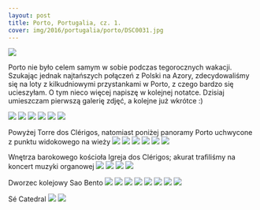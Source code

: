 ```yaml
---
layout: post
title: Porto, Portugalia, cz. 1.
cover: img/2016/portugalia/porto/DSC0031.jpg
---
```

<img src="/img/2016/portugalia/porto/DSC0031.jpg">

Porto nie było celem samym w sobie podczas tegorocznych wakacji. Szukając jednak najtańszych połączeń z Polski na Azory, zdecydowaliśmy się na loty z kilkudniowymi przystankami w Porto, z czego bardzo się ucieszyłam. O tym nieco więcej napiszę w kolejnej notatce. Dzisiaj umieszczam pierwszą galerię zdjęć, a kolejne już wkrótce :)

<img src="/img/2016/portugalia/porto/DSC0012.jpg">
<img src="/img/2016/portugalia/porto/DSC0015.jpg">
<img src="/img/2016/portugalia/porto/DSC0017.jpg">
<img src="/img/2016/portugalia/porto/DSC0019.jpg">
<img src="/img/2016/portugalia/porto/DSC0020.jpg">
<img src="/img/2016/portugalia/porto/DSC0024.jpg">

Powyżej Torre dos Clérigos, natomiast poniżej panoramy Porto uchwycone z punktu widokowego na wieży
<img src="/img/2016/portugalia/porto/DSC0027.jpg">
<img src="/img/2016/portugalia/porto/DSC0034.jpg">
<img src="/img/2016/portugalia/porto/DSC0042.jpg">
<img src="/img/2016/portugalia/porto/DSC0045.jpg">
<img src="/img/2016/portugalia/porto/DSC0046.jpg">
<img src="/img/2016/portugalia/porto/DSC0047.jpg">

Wnętrza barokowego kościoła Igreja dos Clérigos; akurat trafiliśmy na koncert muzyki organowej
<img src="/img/2016/portugalia/porto/DSC0056.jpg">
<img src="/img/2016/portugalia/porto/DSC0058.jpg">
<img src="/img/2016/portugalia/porto/DSC0061.jpg">
<img src="/img/2016/portugalia/porto/DSC0071.jpg">

Dworzec kolejowy Sao Bento
<img src="/img/2016/portugalia/porto/DSC0078.jpg">
<img src="/img/2016/portugalia/porto/DSC0082.jpg">
<img src="/img/2016/portugalia/porto/DSC0086.jpg">
<img src="/img/2016/portugalia/porto/DSC0099.jpg">
<img src="/img/2016/portugalia/porto/DSC0106.jpg">
<img src="/img/2016/portugalia/porto/DSC0118.jpg">
<img src="/img/2016/portugalia/porto/DSC0130.jpg">
<img src="/img/2016/portugalia/porto/DSC0141.jpg">

Sé Catedral
<img src="/img/2016/portugalia/porto/DSC0144.jpg">
<img src="/img/2016/portugalia/porto/DSC0149.jpg">

<div class="fb-comments" data-href="http://emilkape.github.io/Porto-2016" data-numposts="5" data-width="100%"></div>
